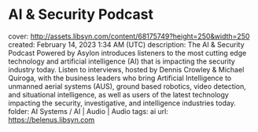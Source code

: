 # AI & Security Podcast

cover: http://assets.libsyn.com/content/68175749?height=250&width=250
created: February 14, 2023 1:34 AM (UTC)
description: The AI & Security Podcast Powered by Asylon introduces listeners to the most cutting edge technology and artificial intelligence (AI) that is impacting the security industry today.  Listen to interviews, hosted by Dennis Crowley & Michael Quiroga, with the business leaders who bring Artificial Intelligence to unmanned aerial systems  (AUS), ground based robotics, video detection, and situational intelligence, as well as users of the latest technology impacting the security, investigative, and intelligence industries today.
folder: AI Systems / AI | Audio | Audio
tags: ai
url: https://belenus.libsyn.com